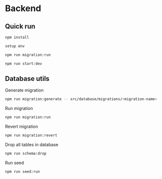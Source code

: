 # Backend

## Quick run

```bash
npm install

setup env

npm run migration:run

npm run start:dev
```

## Database utils

Generate migration

```bash
npm run migration:generate -- src/database/migrations/<migration-name>
```

Run migration

```bash
npm run migration:run
```

Revert migration

```bash
npm run migration:revert
```

Drop all tables in database

```bash
npm run schema:drop
```

Run seed

```bash
npm run seed:run
```
